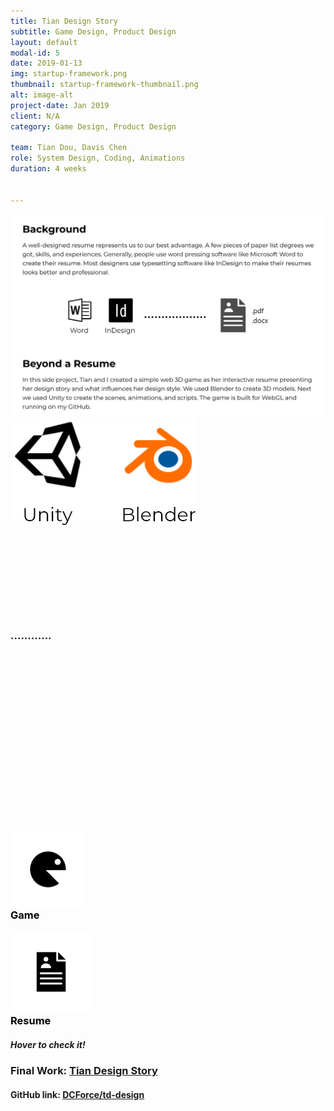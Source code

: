 ```yaml
---
title: Tian Design Story
subtitle: Game Design, Product Design
layout: default
modal-id: 5
date: 2019-01-13
img: startup-framework.png
thumbnail: startup-framework-thumbnail.png
alt: image-alt
project-date: Jan 2019
client: N/A
category: Game Design, Product Design

team: Tian Dou, Davis Chen
role: System Design, Coding, Animations
duration: 4 weeks


---
```

<style>
    @import url(css/card-flip-css.css);
</style>
<div class="container">
<div class="row">
    <span >
        <img class="img-responsive center-block" style="width: 80vw;" src="img/portfolio/TDDesign-XD-1.png" alt="">
    </span>
</div> <!-- row XD-1 -->
<div class="row">
    <div class="col-md-4" style="height: 320px;">
        <div class="vertical-align-center">
            <img class="img-responsive center-block" src="img/portfolio/group-47.png" alt="">
        </div>
    </div> <!-- Game as Resume -->
    <div class="col-md-4" style="height: 320px;">
        <div class="vertical-align-center">
            <h3>‧‧‧‧‧‧‧‧‧‧‧‧</h3>
        </div>
    </div>
    <div class="col-md-4" >
        <div class="flip-container" ontouchstart="this.classList.toggle('hover');">
            <div class="flipper">
                <div class="front">
                    <!-- front content -->
                    <div>
                        <img src="img/portfolio/game-1.png" width="120vw" height="120vh" style="margin-bottom: 0px;">
                        <h3 style="color: black; margin-top: 0px;">Game</h3>
                    </div>
                </div>
                <div class="back">
                    <!-- back content -->
                    <div>
                        <img src="img/portfolio/resume-1.png" width="130vw" height="130vh" style="margin-bottom: 0px;">
                        <h3 style="color: black; margin-top: 0px;">Resume</h3>
                    </div>    
                </div>
            </div>
        </div>
        <h5 class="service-heading">Hover to check it!</h5>
    </div> <!-- the card -->
        
</div> <!-- row card and content-->
<div class="row">
    <h3 class="service-heading">Final Work: <a href="https://dcforce.github.io/td-design/tian-design-story/" target="_blank">Tian Design Story</a></h3>
    <h4 class="service-heading">GitHub link: <a href="https://github.com/DCForce/td-design" target="_blank">DCForce/td-design</a></h4>
</div> <!-- row link -->
</div> <!-- container-fluid -->